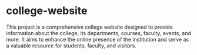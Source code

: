 # college-website
This project is a comprehensive college website designed to provide information about the college, its departments, courses, faculty, events, and more. It aims to enhance the online presence of the institution and serve as a valuable resource for students, faculty, and visitors.
